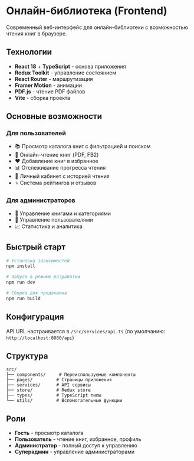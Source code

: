# Онлайн-библиотека (Frontend)

Современный веб-интерфейс для онлайн-библиотеки с возможностью чтения книг в браузере.

## Технологии

- **React 18** + **TypeScript** - основа приложения
- **Redux Toolkit** - управление состоянием
- **React Router** - маршрутизация
- **Framer Motion** - анимации
- **PDF.js** - чтение PDF файлов
- **Vite** - сборка проекта

## Основные возможности

### Для пользователей
- 📚 Просмотр каталога книг с фильтрацией и поиском
- 📖 Онлайн-чтение книг (PDF, FB2)
- ❤️ Добавление книг в избранное
- 📊 Отслеживание прогресса чтения
- 👤 Личный кабинет с историей чтения
- ⭐ Система рейтингов и отзывов

### Для администраторов
- 📝 Управление книгами и категориями
- 👥 Управление пользователями
- 📈 Статистика и аналитика

## Быстрый старт

```bash
# Установка зависимостей
npm install

# Запуск в режиме разработки
npm run dev

# Сборка для продакшена
npm run build
```

## Конфигурация

API URL настраивается в `/src/services/api.ts` (по умолчанию: `http://localhost:8080/api`)

## Структура

```
src/
├── components/     # Переиспользуемые компоненты
├── pages/         # Страницы приложения
├── services/      # API сервисы
├── store/         # Redux store
├── types/         # TypeScript типы
└── utils/         # Вспомогательные функции
```

## Роли

- **Гость** - просмотр каталога
- **Пользователь** - чтение книг, избранное, профиль
- **Администратор** - полный доступ к управлению
- **Суперадмин** - управление администраторами
